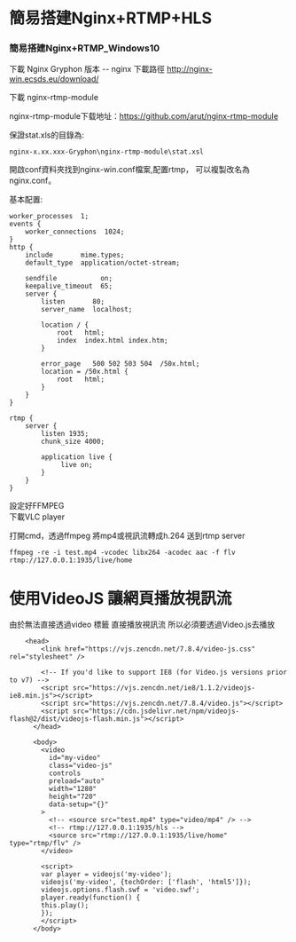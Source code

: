 # 簡易搭建Nginx+RTMP+HLS

### 簡易搭建Nginx+RTMP_Windows10

下載  Nginx Gryphon 版本 
-- nginx 下載路徑 http://nginx-win.ecsds.eu/download/

下載 nginx-rtmp-module

nginx-rtmp-module下载地址：https://github.com/arut/nginx-rtmp-module

保證stat.xls的目錄為:

`nginx-x.xx.xxx-Gryphon\nginx-rtmp-module\stat.xsl`

開啟conf資料夾找到nginx-win.conf檔案,配置rtmp，
可以複製改名為nginx.conf。

基本配置:

    worker_processes  1;
    events {
        worker_connections  1024;
    }
    http {
        include       mime.types;
        default_type  application/octet-stream;

        sendfile           on;
        keepalive_timeout  65;
        server {
            listen       80;
            server_name  localhost;

            location / {
                root   html;
                index  index.html index.htm;
            }

            error_page   500 502 503 504  /50x.html;
            location = /50x.html {
                root   html;
            }
        }
    }
    
    rtmp {
        server {
            listen 1935;
            chunk_size 4000;

            application live {
                 live on;
            }
        }
    }
    
設定好FFMPEG    
下載VLC player


打開cmd，透過ffmpeg 將mp4或視訊流轉成h.264 送到rtmp server

`ffmpeg -re -i test.mp4 -vcodec libx264 -acodec aac -f flv rtmp://127.0.0.1:1935/live/home`



# 使用VideoJS 讓網頁播放視訊流

由於無法直接透過video 標籤 直接播放視訊流 所以必須要透過Video.js去播放

        <head>
            <link href="https://vjs.zencdn.net/7.8.4/video-js.css" rel="stylesheet" />

            <!-- If you'd like to support IE8 (for Video.js versions prior to v7) -->
            <script src="https://vjs.zencdn.net/ie8/1.1.2/videojs-ie8.min.js"></script>
            <script src="https://vjs.zencdn.net/7.8.4/video.js"></script>
            <script src="https://cdn.jsdelivr.net/npm/videojs-flash@2/dist/videojs-flash.min.js"></script>
          </head>

          <body>
            <video
              id="my-video"
              class="video-js"
              controls
              preload="auto"
              width="1280"
              height="720"
              data-setup="{}"
            >
              <!-- <source src="test.mp4" type="video/mp4" /> -->
              <!-- rtmp://127.0.0.1:1935/hls -->
              <source src="rtmp://127.0.0.1:1935/live/home" type="rtmp/flv" />
            </video>

            <script>
            var player = videojs('my-video');
            videojs('my-video', {techOrder: ['flash', 'html5']});
            videojs.options.flash.swf = 'video.swf';
            player.ready(function() {
            this.play();
            });
            </script>
          </body>
